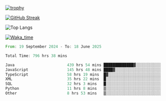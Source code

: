<!--
**ren-joey/ren-joey** is a ✨ _special_ ✨ repository because its `README.md` (this file) appears on your GitHub profile.

Here are some ideas to get you started:

- 🔭 I’m currently working on ...
- 🌱 I’m currently learning ...
- 👯 I’m looking to collaborate on ...
- 🤔 I’m looking for help with ...
- 💬 Ask me about ...
- 📫 How to reach me: ...
- 😄 Pronouns: ...
- ⚡ Fun fact: ...
-->

[![trophy](https://github-profile-trophy.vercel.app/?username=ren-joey&theme=darkhub&column=5)](https://github.com/ren-joey)

[![GitHub Streak](https://streak-stats.demolab.com/?user=ren-joey&theme=dark)](https://github.com/ren-joey)

![Top Langs](https://github-readme-stats.vercel.app/api/top-langs?username=ren-joey&show_icons=true&layout=compact&locale=en&hide=html,CSS,scss,Pug,Twig&theme=dark)

[![Waka_time](https://github-readme-stats.vercel.app/api/wakatime?username=joeyren&theme=dark)](https://github.com/ren-joey)

<!--START_SECTION:waka-->

```rust
From: 19 September 2024 - To: 18 June 2025

Total Time: 796 hrs 38 mins

Java                       439 hrs 54 mins █████████████▓░░░░░░░░░░░   54.61 %
JavaScript                 145 hrs 48 mins ████▓░░░░░░░░░░░░░░░░░░░░   18.10 %
TypeScript                 58 hrs 19 mins  █▓░░░░░░░░░░░░░░░░░░░░░░░   07.24 %
XML                        35 hrs 22 mins  █░░░░░░░░░░░░░░░░░░░░░░░░   04.39 %
SQL                        32 hrs 3 mins   █░░░░░░░░░░░░░░░░░░░░░░░░   03.98 %
Python                     11 hrs 8 mins   ▒░░░░░░░░░░░░░░░░░░░░░░░░   01.38 %
Other                      8 hrs 53 mins   ▒░░░░░░░░░░░░░░░░░░░░░░░░   01.10 %
```

<!--END_SECTION:waka-->
